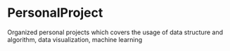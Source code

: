 # PersonalProject
Organized personal projects which covers the usage of data structure and algorithm, data visualization, machine learning

